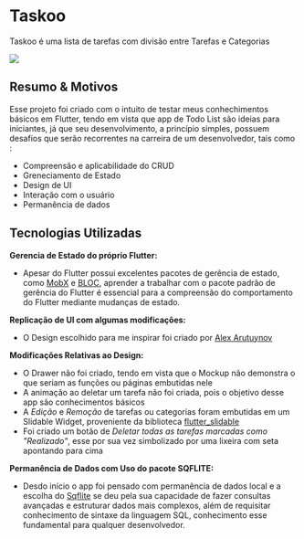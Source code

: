 # Taskoo

Taskoo é uma lista de tarefas com divisão entre Tarefas e Categorias

![](https://github.com/VitoRicardo/Images/blob/main/Taskoo/TaskooGIF.gif)

## Resumo & Motivos

Esse projeto foi criado com o intuito de testar meus conhechimentos básicos em Flutter, tendo em vista que app de Todo List são ideias para iniciantes,
já que seu desenvolvimento, a princípio simples, possuem desafios que serão recorrentes na carreira de um desenvolvedor, tais como :
  - Compreensão e aplicabilidade do CRUD
  - Greneciamento de Estado
  - Design de UI
  - Interação com o usuário
  - Permanência de dados

## Tecnologias Utilizadas

**Gerencia de Estado do próprio Flutter:**
  - Apesar do Flutter possui excelentes pacotes de gerência de estado, como [MobX](https://pub.dev/packages/mobx) e [BLOC](https://pub.dev/packages/bloc), 
    aprender a trabalhar com o pacote padrão de gerência do Flutter é essencial para a compreensão do comportamento do Flutter mediante mudanças de estado.

**Replicação de UI com algumas modificações:**
  - O Design escolhido para me inspirar foi criado por [Alex Arutuynov](https://dribbble.com/shots/14100356-ToDo-App-UI) 

 **Modificações Relativas ao Design:**
  - O Drawer não foi criado, tendo em vista que o Mockup não demonstra o que seriam as funções ou páginas embutidas nele
  - A animação ao deletar um tarefa não foi criada, pois o objetivo desse app são conhecimentos básicos
  - A *Edição* e *Remoção* de tarefas ou categorias foram embutidas em um Slidable Widget, proveniente da biblioteca [flutter_slidable](https://pub.dev/packages/flutter_slidable)
  - Foi criado um botão de *Deletar todas as tarefas marcadas como "Realizado"*, esse por sua vez simbolizado por uma lixeira com seta apontando para cima

**Permanência de Dados com Uso do pacote SQFLITE:**
  - Desdo início o app foi pensado com permanência de dados local e a escolha do [Sqflite](https://pub.dev/packages/flutter_slidable) 
    se deu pela sua capacidade de fazer consultas avançadas e estruturar dados mais complexos, além de requisitar 
    conhecimento de sintaxe da linguagem SQL, conhecimento esse fundamental para qualquer desenvolvedor. 
    

  
